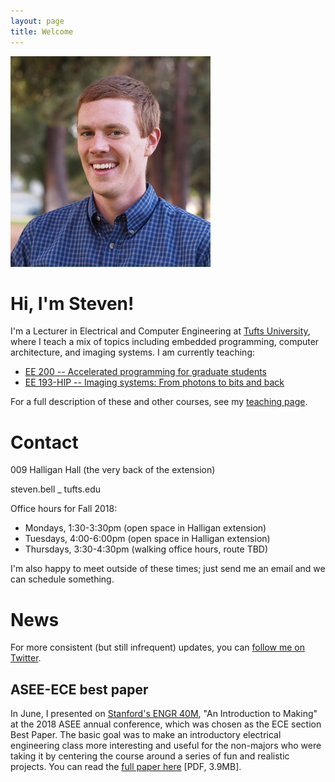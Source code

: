 ```yaml
---
layout: page
title: Welcome
---
```

<img class="floater" src="assets/img/portrait.jpg" />

# Hi, I'm Steven!

I'm a Lecturer in Electrical and Computer Engineering at [Tufts University](http://tufts.edu), where I teach a mix of topics including embedded programming, computer architecture, and imaging systems.  I am currently teaching:
* [EE 200 -- Accelerated programming for graduate students](http://www.ece.tufts.edu/ee/200)
* [EE 193-HIP -- Imaging systems: From photons to bits and back](http://www.ece.tufts.edu/ee/193HIP)

For a full description of these and other courses, see my [teaching page](teaching).

# Contact

009 Halligan Hall (the very back of the extension)

steven.bell _ tufts.edu

Office hours for Fall 2018:

* Mondays, 1:30-3:30pm (open space in Halligan extension)
* Tuesdays, 4:00-6:00pm (open space in Halligan extension)
* Thursdays, 3:30-4:30pm (walking office hours, route TBD)

I'm also happy to meet outside of these times; just send me an email and we can schedule something.

# News
For more consistent (but still infrequent) updates, you can [follow me on Twitter](http://twitter.com/stevenebell).

## ASEE-ECE best paper
In June, I presented on [Stanford's ENGR 40M](http://engr40m.stanford.edu), "An Introduction to Making" at the 2018 ASEE annual conference, which was chosen as the ECE section Best Paper.  The basic goal was to make an introductory electrical engineering class more interesting and useful for the non-majors who were taking it by centering the course around a series of fun and realistic projects.  You can read the [full paper here](http://files.stevenbell.me/papers/asee2018_engr40m.pdf) [PDF, 3.9MB].

